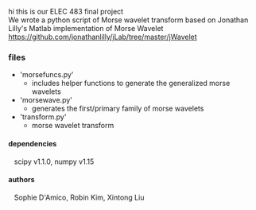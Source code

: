 hi this is our ELEC 483 final project 
<br/>We wrote a python script of Morse wavelet transform based on Jonathan Lilly's Matlab implementation of Morse Wavelet https://github.com/jonathanlilly/jLab/tree/master/jWavelet

### files ###
* 'morsefuncs.py'
  * includes helper functions to generate the generalized morse wavelets
* 'morsewave.py'
  * generates the first/primary family of morse wavelets
* 'transform.py'
  * morse wavelet transform
#### dependencies ####
&nbsp;&nbsp; scipy v1.1.0, numpy v1.15
#### authors ####
&nbsp;&nbsp; Sophie D'Amico, Robin Kim, Xintong Liu
